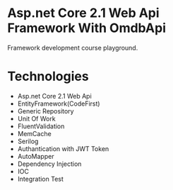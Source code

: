 
# Asp.net Core 2.1 Web Api Framework With OmdbApi
Framework development course playground.

# Technologies
- Asp.net Core 2.1 Web Api
- EntityFramework(CodeFirst)
- Generic Repository
- Unit Of Work
- FluentValidation
- MemCache
- Serilog
- Authantication with JWT Token
- AutoMapper
- Dependency Injection
- IOC
- Integration Test
